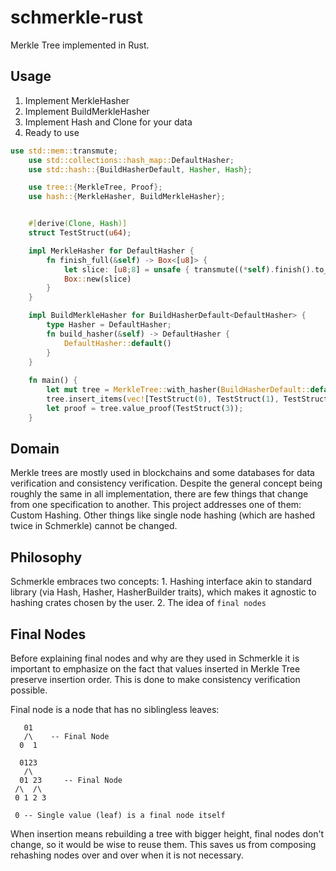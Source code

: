 # schmerkle-rust
Merkle Tree implemented in Rust.

## Usage
1. Implement MerkleHasher
2. Implement BuildMerkleHasher
3. Implement Hash and Clone for your data
4. Ready to use

```rust
use std::mem::transmute;
    use std::collections::hash_map::DefaultHasher;
    use std::hash::{BuildHasherDefault, Hasher, Hash};

    use tree::{MerkleTree, Proof};
    use hash::{MerkleHasher, BuildMerkleHasher};


    #[derive(Clone, Hash)]
    struct TestStruct(u64);

    impl MerkleHasher for DefaultHasher {
        fn finish_full(&self) -> Box<[u8]> {
            let slice: [u8;8] = unsafe { transmute((*self).finish().to_be()) };
            Box::new(slice)
        }
    }

    impl BuildMerkleHasher for BuildHasherDefault<DefaultHasher> {
        type Hasher = DefaultHasher;
        fn build_hasher(&self) -> DefaultHasher {
            DefaultHasher::default()
        }
    }
    
    fn main() {
        let mut tree = MerkleTree::with_hasher(BuildHasherDefault::default());
        tree.insert_items(vec![TestStruct(0), TestStruct(1), TestStruct(2), TestStruct(3), TestStruct(4), TestStruct(5), TestStruct(6)]);
        let proof = tree.value_proof(TestStruct(3));
    }
 ```
 
 ## Domain
 Merkle trees are mostly used in blockchains and some databases for data verification and consistency verification.
 Despite the general concept being roughly the same in all implementation, there are few things that change from one specification to another.
 This project addresses one of them: Custom Hashing.
 Other things like single node hashing (which are hashed twice in Schmerkle) cannot be changed.
 
 ## Philosophy
 Schmerkle embraces two concepts:
      1. Hashing interface akin to standard library (via Hash, Hasher, HasherBuilder traits), which makes it agnostic to hashing crates chosen by the user.
      2. The idea of `final nodes`
      
 ## Final Nodes
 Before explaining final nodes and why are they used in Schmerkle it is important to emphasize on the fact that values inserted in Merkle Tree preserve insertion order.
 This is done to make consistency verification possible.
 
 Final node is a node that has no siblingless leaves:
 ```
    01  
    /\    -- Final Node
   0  1  
   
   0123  
    /\  
   01 23     -- Final Node
  /\  /\  
  0 1 2 3  
  
  0 -- Single value (leaf) is a final node itself
  ```
  
  When insertion means rebuilding a tree with bigger height, final nodes don't change, so it would be wise to reuse them.
  This saves us from composing rehashing nodes over and over when it is not necessary.
